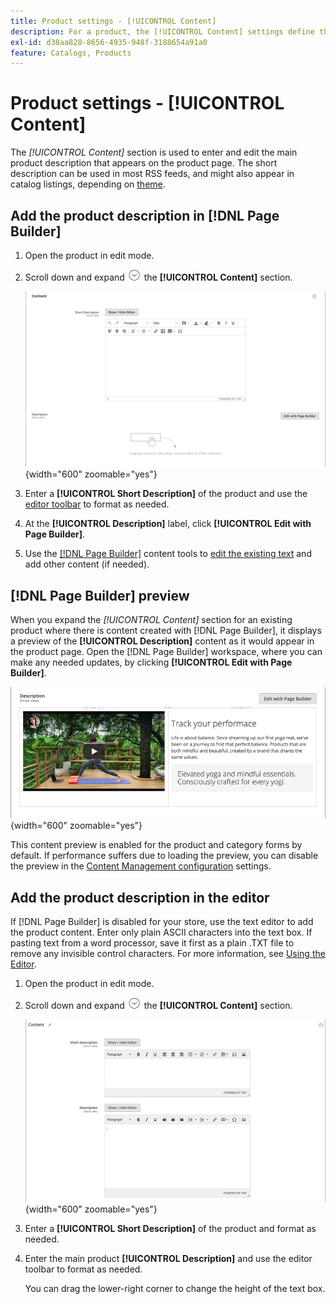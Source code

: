 ```yaml
---
title: Product settings - [!UICONTROL Content]
description: For a product, the [!UICONTROL Content] settings define the main product description that appears on the product page.
exl-id: d38aa828-8656-4935-948f-3188654a91a0
feature: Catalogs, Products
---
```

# Product settings - [!UICONTROL Content]

The _[!UICONTROL Content]_ section is used to enter and edit the main product description that appears on the product page. The short description can be used in most RSS feeds, and might also appear in catalog listings, depending on [theme](../content-design/themes.md).

## Add the product description in [!DNL Page Builder]

1. Open the product in edit mode.

1. Scroll down and expand ![Expansion selector](../assets/icon-display-expand.png) the **[!UICONTROL Content]** section.

   ![Product content](./assets/product-content.png){width="600" zoomable="yes"}

1. Enter a **[!UICONTROL Short Description]** of the product and use the [editor toolbar](../content-design/editor.md) to format as needed.

1. At the **[!UICONTROL Description]** label, click **[!UICONTROL Edit with Page Builder]**.

1. Use the [[!DNL Page Builder]](../page-builder/introduction.md) content tools to [edit the existing text](../page-builder/text.md) and add other content (if needed).

## [!DNL Page Builder] preview

When you expand the _[!UICONTROL Content]_ section for an existing product where there is content created with [!DNL Page Builder], it displays a preview of the **[!UICONTROL Description]** content as it would appear in the product page. Open the [!DNL Page Builder] workspace, where you can make any needed updates, by clicking **[!UICONTROL Edit with Page Builder]**.

![Description preview](../page-builder/assets/pb-product-category-content-preview.png){width="600" zoomable="yes"}

This content preview is enabled for the product and category forms by default. If performance suffers due to loading the preview, you can disable the preview in the [Content Management configuration](../configuration-reference/general/content-management.md#advanced-content-tools) settings.

## Add the product description in the editor

If [!DNL Page Builder] is disabled for your store, use the text editor to add the product content. Enter only plain ASCII characters into the text box. If pasting text from a word processor, save it first as a plain .TXT file to remove any invisible control characters. For more information, see [Using the Editor](../content-design/editor.md).

1. Open the product in edit mode.

1. Scroll down and expand ![Expansion selector](../assets/icon-display-expand.png) the **[!UICONTROL Content]** section.

   ![Simple product content](./assets/product-simple-content.png){width="600" zoomable="yes"}

1. Enter a **[!UICONTROL Short Description]** of the product and format as needed.

1. Enter the main product **[!UICONTROL Description]** and use the editor toolbar to format as needed.

   You can drag the lower-right corner to change the height of the text box.
